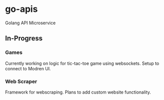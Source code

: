 # go-apis
Golang API Microservice

## In-Progress

### Games

Currently working on logic for tic-tac-toe game using websockets. Setup to connect to Modren UI.

### Web Scraper

Framework for webscraping. Plans to add custom website functionality.
